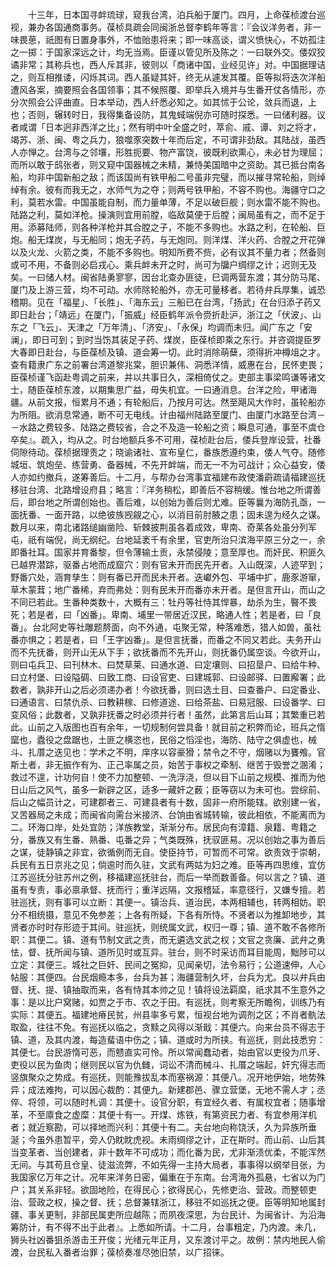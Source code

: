 <!-- { "loadSidebar": true } -->
　　十三年，日本国寻衅琉球，窥我台湾，泊兵船于厦门。四月，上命葆桢渡台巡视，兼办各国通商事务。葆桢具疏会同闽浙总督李鹤年等言：『会议洋务者，非一味畏葸，祇图有日置身事外，不恤贻患将来；即一味高谈，谓义愤快心，不妨孤注之一掷：于国家深远之计，均无当焉。臣谨以管见所及陈之：一曰联外交。倭奴狡谲非常；其称兵也，西人斥其非，彼则以「商诸中国，业经见许」对。中国据理诘之，则互相推诿，闪烁其词。西人虽疑其奸，终无从遽发其覆。臣等拟将迭次洋船遭风各案，摘要照会各国领事；其不候照覆、即举兵入境并与生番开仗各情形，亦分次照会公评曲直。日本举动，西人纤悉必知之。如其怵于公论，敛兵而退，上也；否则，辗转时日，我得集备设防，其鬼蜮端倪亦可随时探悉。一曰储利器。议者咸谓「日本迥非西洋之比」；然有明中叶全盛之时，萃俞、戚、谭、刘之将才，竭苏、浙、闽、粤之兵力，狼噬豕突数十年而后定，不可谓非劲敌。其陆战，虽西人亦惮之。台湾与之邻壤，形胜扼要、物产富饶，彼既利欲熏心，未必甘为理屈；而所以敢于鸱张者，则又窥中国器械之未精，兼恃美国暗中之资助。其已抵台南各船，均非中国新船之敌；而该国尚有铁甲船二号虽非完璧，而以摧寻常轮船，则绰绰有余。彼有而我无之，水师气为之夺；则两号铁甲船，不容不购也。海疆守口之利，莫若水雷。中国虽能自制，而力量单薄，不足以破巨舰；则水雷不能不购也。陆路之利，莫如洋枪。操演则宜用前膛，临敌莫便于后膛；闽局虽有之，而不足于用。添募陆师，则各种洋枪并其合膛之子，不能不多购也。水路之利，在轮船、巨炮。船无煤炭，与无船同；炮无子药，与无炮同。则洋煤、洋火药、合膛之开花弹以及火龙、火箭之类，不能不多购也。明知所费不赀，必有议其不量力者；然备则或可不用，不备则必启戎心。乘兵衅未开之时，尚可为牖户绸缪之计；迟则无及矣。一曰储人材。闽省陆勇寥寥，因台北查办匪徒，巳调两营东渡；其分防马尾、厦门及上游三营，均不可动。水师除轮船外，亦无可量移者。若待弁兵厚集，诚恐稽期。见在「福星」、「长胜」、「海东云」三船已在台湾，「扬武」在台归添子药又即日赴台；「靖远」在厦门，「振威」经臣鹤年派令赍折赴沪，浙江之「伏波」、山东之「飞云」、天津之「万年清」、「济安」、「永保」均调而未归。闻广东之「安澜」，即日可到；到时当饬其装足子药、煤炭，臣葆桢即乘之东行。并咨调提臣罗大春即日赴台，与臣葆桢及镇、道会筹一切。此时消除萌蘖，须得折冲樽俎之才。查有籍隶广东之前署台湾道黎兆棠，胆识兼伟、洞悉洋情，威惠在台，民怀吏畏；臣葆桢谨飞函赴粤调之前来，并以共事日久，深相倚仗之。吏部主事梁鸣谦等诸文士，随臣葆桢东渡，以期集思广益，毋失机宜。一曰通消息。台洋之险，甲诸海疆。从前文报，恒累月不通；有轮船后，乃按月可达。然至飓风大作时，虽轮船亦为所阻。欲消息常通，断不可无电线。计由福州陆路至厦门、由厦门水路至台湾－－水路之费较多、陆路之费较省，合之不及造一轮船之资；瞬息可通，事至不虞仓卒矣』。疏入，均从之。时台地额兵多不可用，葆桢赴台后，倭兵登岸设营，社番伺隙待动。葆桢据理责之；晓谕诸社、宣布皇仁，番族悉遵约束，倭人气夺。随修城垣、筑炮垒、练营勇、备器械，不先开衅端，而无一不为可战计；众心益安，倭人亦如约撤兵，遂筹善后。十二月，与帮办台湾事宜福建布政使潘霨疏请福建巡抚移驻台湾、北路增设府县；略言：『洋务稍松，即善后不容稍缓。惟台地之所谓善后，即台地之所谓创始也。善后难，以创始为善后则尤难。臣等曩为海防孔亟，一面抚番、一面开路，以绝彼族觊觎之心，以消目前肘腋之患；固未遑为经久之谋。数月以来，南北诸路缒幽凿险、斩棘披荆虽各着成效，卑南、奇莱各处虽分列军屯，祇有端倪，尚无纲纪。台地延袤千有余里，官吏所治只滨海平原三分之一，余即番社耳。国家并育番黎，但令薄输土贡，永禁侵陵；意至厚也。而奸民、积匪久已越界潜踪，驱番占地而成窟穴：则有官未开而民先开者。入山既深，人迹罕到；野番穴处，涵育孳生：则有番已开而民未开者。迭巘外包、平埔中扩，鹿豕游窜，草木蒙茸；地广番稀，弃而弗处：则有民未开而番亦未开者。是但言开山，而山之不同已若此。生番种类数十，大概有三：牡丹等社恃其悍暴，劫杀为生，暋不畏死；若是者，曰「凶番」。卑南、埔里一带居近汉民，略通人性；若是者，曰「良番」。台北阿史等社雕题剺面，向不外通，屯聚无常，种落难悉，猎人如兽，虽社番亦惧之；若是者，曰「王字凶番」。是但言抚番，而番之不同又若此。夫务开山而不先抚番，则开山无从下手；欲抚番而不先开山，则抚番仍属空谈。今欲开山，则曰屯兵卫、曰刊林木、曰焚草莱、曰通水道、曰定壤则、曰招垦户、曰给牛种、曰立村堡、曰设隘碉、曰致工商、曰设官吏、曰建城郭、曰设邮驿、曰置廨署；此数者，孰非开山之后必须递办者！今欲抚番，则曰选土目、曰查番户、曰定番业、曰通语言、曰禁仇杀、曰教耕稼、曰修道途、曰给茶盐、曰易冠服、曰设番学、曰变风俗；此数者，又孰非抚番之时必须并行者！虽然，此第言后山耳；其繁重已若此。山前之入版图也百有余年，一切规制何尝具备！就目前之积弊而论，班兵之惰窳也，蠹役之盘踞也，土匪之横恣也，民俗之慆淫也，海防、陆守之俱虚也，械斗、扎厝之迭见也：学术之不明，庠序以容豪猾；禁令之不守，烟赌以为饔飧。官斯土者，非无振作有为、正己率属之员，始苦于事权之牵制、继苦于毁誉之溷淆；救过不遑，计功何自！使不力加整顿、一洗浮浇，但以目下山前之规模、推而为他日山后之风气，虽多一新辟之区，适多一藏奸之薮；臣等窃以为未可也。尝综前、后山之幅员计之，可建郡者三、可建县者有十数，固非一府所能辖。欲别建一省，又苦器局之未成；而闽省向需台米接济、台饷由省城转输，彼此相依，不能离而为二。环海口岸，处处宜防；洋族教堂，渐渐分布。居民向有漳籍、泉籍、粤籍之分，番族又有生番、熟番、屯番之异；气类既殊，抚驭匪易。况以创始之事为善后之谋，徒静镇之非宜，欲循例而无自。使臣持节，可暂而不可常。欲责效于崇朝，兵民有五日京兆之见；倘逾时而久驻，文武有两姑为妇之难。臣等再四思维，宜仿江苏巡抚分驻苏州之例，移福建巡抚驻台，而后一举而数善备。何以言之？镇、道虽有专责，事必禀承督、抚而行；重洋远隔，文报稽延，率意径行，又嫌专擅。若驻巡抚，则有事可以立断：其便一。镇治兵、道治民，本两相辅也，转两相妨。职分不相统摄，意见不免参差；上各有所疑，下各有所恃。不贤者以为推卸地步，其贤者亦时时存形迹于其间。驻巡抚，则统属文武，权归一尊；镇、道不敢不各修所职：其便二。镇、道有节制文武之责，而无遴选文武之权；文官之贪廉、武弁之勇怯，督、抚所闻与镇、道所见时或互异。驻台，则不时采访而耳目能周，黜陟可以立定：其便三。城社之巨奸、民间之冤抑，见闻亲切，法令易行；公道速伸，人心帖服：其便四。台民烟瘾本多，台兵为甚；海疆营制久坏，台兵为尤。良以弁兵由督、抚、提、镇抽取而来，各有恃其本帅之见！镇将设法羁縻，祇求其不生意外之事：是以比户窝赌，如贾之于市、农之于田。有巡抚，则考察无所瞻徇，训练乃有实际：其便五。福建地瘠民贫，州县率多亏累，恒视台地为调剂之区；不肖者骫法取盈，往往不免。有巡抚以临之，贪黩之风得以渐戢：其便六。向来台员不得志于镇、道，及其内渡，每造蜚语中伤之；镇、道或时为所挟。有巡抚，则此技悉穷：其便七。台民游惰可恶，而戆直实可怜。所以常闻蠢动者，始由官以吏役为爪牙、吏役以民为鱼肉；继则民以官为仇雠，词讼不清而械斗、扎厝之端起，奸宄得志而竖旗聚众之势成。有巡抚，则能豫拔乱本而塞祸源：其便八。况开地伊始，地势殊异；成法难拘，可以因心裁酌：其便九。新建郡邑、骤立营堡，无地不需人才；丞倅、将领，可以随时札调：其便十。设官分职，有宜经久者、有属权宜者；随事增革，不至廪食之虚糜：其便十有一。开煤、炼铁，有第资民力者、有宜参用洋机者；就近察勘，可以择地而兴利：其便十有二。夫台地向称饶沃，久为异族所垂涎；今虽外患暂平，旁人仍眈眈虎视。未雨绸缪之计，正在斯时。而山前、山后其当变革者、当创建者，非十数年不可成功；而化番为民，尤非渐渍优柔，不能浑然无间。与其苟且仓皇、徒滋流弊，不如先得一主持大局者，事事得以纲举目张，为我国家亿万年之计。况年来洋务日密，偏重在于东南。台湾海外孤悬，七省以为门户；其关系非轻。欲固地险，在得民心；欲得民心，先修吏治、营政。而整顿吏治、营政之权，操之督、抚；总督兼辖浙江，移驻不如巡抚之便。臣等明知地属封疆、事关更制，非部民属吏所应越陈；而夙夜深思，为台民计、为闽省计、为沿海筹防计，有不得不出于此者』。上悉如所请。十二月，台事粗定，乃内渡。未几，狮头社凶番狙杀游击王开俊；光绪元年正月，又东渡讨平之。故例：禁内地民人偷渡，台民私入番者治罪；葆桢奏准尽弛旧禁，以广招徕。 

